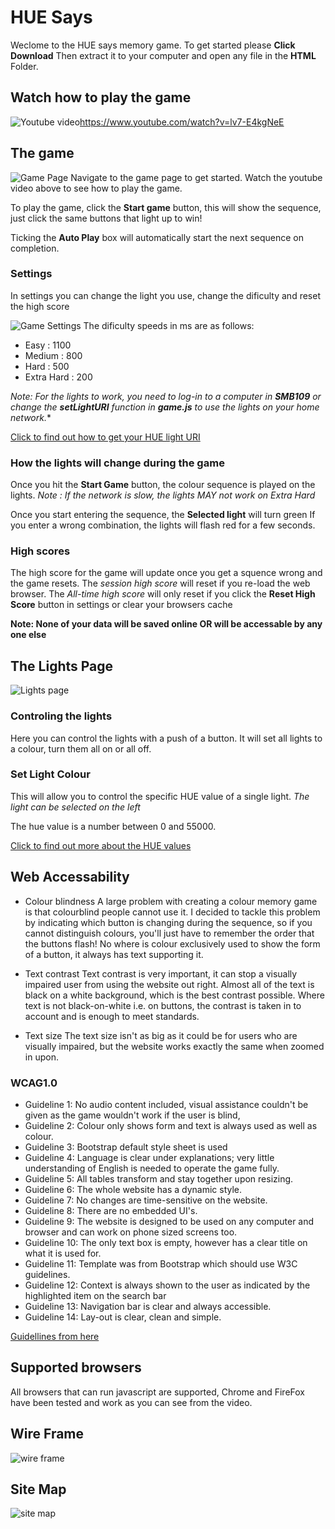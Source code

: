 # HUE Says

Weclome to the HUE says memory game. To get started please **Click Download**
Then extract it to your computer and open any file in the **HTML** Folder.

## Watch how to play the game
![Youtube video](https://img.youtube.com/vi/lv7-E4kgNeE/0.jpg)https://www.youtube.com/watch?v=lv7-E4kgNeE

## The game
![Game Page](https://i.imgur.com/6CwrY7z.png)
Navigate to the game page to get started. Watch the youtube video above to see how to play the game.

To play the game, click the **Start game** button, this will show the sequence, just click the same buttons that light up to win!

Ticking the **Auto Play** box will automatically start the next sequence on completion.
### Settings
In settings you can change the light you use, change the dificulty and reset the high score

![Game Settings](https://i.imgur.com/83qcl25.png)
The dificulty speeds in ms are as follows:

 - Easy : 1100
 - Medium : 800
 - Hard : 500
 - Extra Hard : 200

*Note: For the lights to work, you need to log-in to a computer in **SMB109** or change the **setLightURI** function in **game.js** to use the lights on your home network.**

[Click to find out how to get your HUE light URI](https://huetips.com/help/how-to-find-my-bridge-ip-address/)


### How the lights will change during the game


Once you hit the **Start Game** button, the colour sequence is played on the lights.
*Note : If the network is slow, the lights MAY not work on Extra Hard*

Once you start entering the sequence, the **Selected light** will turn green
If you enter a wrong combination, the lights will flash red for a few seconds.

### High scores

The high score for the game will update once you get a squence wrong and the game resets. The *session high score* will reset if you re-load the web browser. The *All-time high score* will only reset if you click the **Reset High Score** button in settings or clear your browsers cache

**Note: None of your data will be saved online OR will be  accessable by any one else**

## The Lights Page
![Lights page](https://i.imgur.com/4ouQl9D.png)

### Controling the lights

Here you can control the lights with a push of a button.
It will set all lights to a colour, turn them all on or all off.

### Set Light Colour
This will allow you to control the specific HUE value of a single light. 
*The light can be selected on the left*

The hue value is a number between 0 and 55000.

[Click to find out more about the HUE values](https://community.boomi.com/s/news/aBU1W000000bmFhWAI/what-are-hue-talking-about)

## Web Accessability
- Colour blindness
A large problem with creating a colour memory game is that colourblind people cannot use it. I decided to tackle this problem by indicating which button is changing during the sequence, so if you cannot distinguish colours, you'll just have to remember the order that the buttons flash!
No where is colour exclusively used to show the form of a button, it always has text supporting it.

- Text contrast
Text contrast is very important, it can stop a visually impaired user from using the website out right. Almost all of the text is black on a white background, which is the best contrast possible. Where text is not black-on-white i.e. on buttons, the contrast is taken in to account and is enough to meet standards.
- Text size
The text size isn't as big as it could be for users who are visually impaired, but the website works exactly the same when zoomed in upon.

### WCAG1.0
- Guideline 1: No audio content included, visual assistance couldn't be given as the game wouldn't work if the user is blind,
- Guideline 2: Colour only shows form and text is always used as well as colour.
- Guideline 3: Bootstrap default style sheet is used
- Guideline 4: Language is clear under explanations; very little understanding of English is needed to operate the game fully.
- Guideline 5: All tables transform and stay together upon resizing.
- Guideline 6: The whole website has a dynamic style.
- Guideline 7: No changes are time-sensitive on the website.
- Guideline 8: There are no embedded UI's.
- Guideline 9: The website is designed to be used on any computer and browser and can work on phone sized screens too.
- Guideline 10: The only text box is empty, however has a clear title on what it is used for.
- Guideline 11: Template was from Bootstrap which should use W3C guidelines.
- Guideline 12: Context is always shown to the user as indicated by the highlighted item on the search bar
- Guideline 13: Navigation bar is clear and always accessible.
- Guideline 14: Lay-out is clear, clean and simple.


[Guidellines from here](https://en.wikipedia.org/wiki/Web_Content_Accessibility_Guidelines)
## Supported browsers
All browsers that can run javascript are supported, Chrome and FireFox have been tested and work as you can see from the video.

## Wire Frame
![wire frame](https://github.com/mbruty/HUE-Says/blob/master/Every%20thing%20else/wireframe.png?raw=true)

## Site Map
![site map](https://github.com/mbruty/HUE-Says/blob/master/Every%20thing%20else/sitemap.png?raw=true)